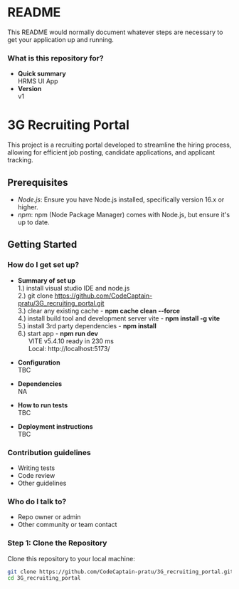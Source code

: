 # README #

This README would normally document whatever steps are necessary to get your application up and running.

### What is this repository for? ###

* **Quick summary**    
  HRMS UI App
* **Version**    
  v1

# 3G Recruiting Portal

This project is a recruiting portal developed to streamline the hiring process, allowing for efficient job posting, candidate applications, and applicant tracking.

## Prerequisites

- *Node.js*: Ensure you have Node.js installed, specifically version 16.x or higher.
- *npm*: npm (Node Package Manager) comes with Node.js, but ensure it's up to date.

## Getting Started

### How do I get set up? ###

* **Summary of set up**     
  1.) install visual studio IDE and node.js  
  2.) git clone https://github.com/CodeCaptain-pratu/3G_recruiting_portal.git  
  3.) clear any existing cache - **npm cache clean --force**  
  4.) install build tool and development server vite - **npm install -g vite**   
  5.) install 3rd party dependencies - **npm install**  
  6.) start app - **npm run dev**   
  &nbsp;&nbsp;&nbsp;&nbsp;&nbsp; VITE v5.4.10  ready in 230 ms  
  &nbsp;&nbsp;&nbsp;&nbsp;&nbsp; Local:   http://localhost:5173/
  
    
* **Configuration**  
  TBC
  
    
  
* **Dependencies**  
  NA  
     
    
* **How to run tests**  
  TBC  
    
    
* **Deployment instructions**  
  TBC

### Contribution guidelines ###

* Writing tests
* Code review
* Other guidelines

### Who do I talk to? ###

* Repo owner or admin
* Other community or team contact


### Step 1: Clone the Repository

Clone this repository to your local machine:

```bash
git clone https://github.com/CodeCaptain-pratu/3G_recruiting_portal.git
cd 3G_recruiting_portal    
    
          